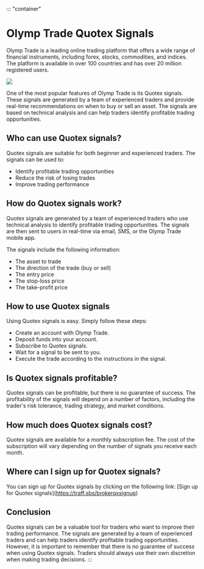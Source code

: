 ::: \"container\"
# Olymp Trade Quotex Signals

Olymp Trade is a leading online trading platform that offers a wide
range of financial instruments, including forex, stocks, commodities,
and indices. The platform is available in over 100 countries and has
over 20 million registered users.

[![](https://static.quotex.io/files/8_en/300_250.jpg)](https://traff.sbs/brokerqxsignupf)

One of the most popular features of Olymp Trade is its Quotex signals.
These signals are generated by a team of experienced traders and provide
real-time recommendations on when to buy or sell an asset. The signals
are based on technical analysis and can help traders identify profitable
trading opportunities.

## Who can use Quotex signals?

Quotex signals are suitable for both beginner and experienced traders.
The signals can be used to:

-   Identify profitable trading opportunities
-   Reduce the risk of losing trades
-   Improve trading performance

## How do Quotex signals work?

Quotex signals are generated by a team of experienced traders who use
technical analysis to identify profitable trading opportunities. The
signals are then sent to users in real-time via email, SMS, or the Olymp
Trade mobile app.

The signals include the following information:

-   The asset to trade
-   The direction of the trade (buy or sell)
-   The entry price
-   The stop-loss price
-   The take-profit price

## How to use Quotex signals

Using Quotex signals is easy. Simply follow these steps:

-   Create an account with Olymp Trade.
-   Deposit funds into your account.
-   Subscribe to Quotex signals.
-   Wait for a signal to be sent to you.
-   Execute the trade according to the instructions in the signal.

## Is Quotex signals profitable?

Quotex signals can be profitable, but there is no guarantee of success.
The profitability of the signals will depend on a number of factors,
including the trader\'s risk tolerance, trading strategy, and market
conditions.

## How much does Quotex signals cost?

Quotex signals are available for a monthly subscription fee. The cost of
the subscription will vary depending on the number of signals you
receive each month.

## Where can I sign up for Quotex signals?

You can sign up for Quotex signals by clicking on the following link:
\[Sign up for Quotex signals\](https://traff.sbs/brokerqxsignup)

## Conclusion

Quotex signals can be a valuable tool for traders who want to improve
their trading performance. The signals are generated by a team of
experienced traders and can help traders identify profitable trading
opportunities. However, it is important to remember that there is no
guarantee of success when using Quotex signals. Traders should always
use their own discretion when making trading decisions.
:::

